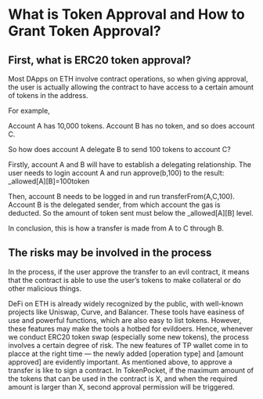 # What is Token Approval and How to Grant Token Approval?

## **First, what is ERC20 token approval?** <a id="43d0"></a>

Most DApps on ETH involve contract operations, so when giving approval, the user is actually allowing the contract to have access to a certain amount of tokens in the address.

For example,

Account A has 10,000 tokens. Account B has no token, and so does account C.

So how does account A delegate B to send 100 tokens to account C?

Firstly, account A and B will have to establish a delegating relationship. The user needs to login account A and run approve\(b,100\) to the result: \_allowed\[A\]\[B\]=100token

Then, account B needs to be logged in and run transferFrom\(A,C,100\). Account B is the delegated sender, from which account the gas is deducted. So the amount of token sent must below the \_allowed\[A\]\[B\] level.

In conclusion, this is how a transfer is made from A to C through B.

## The risks may be involved in the process <a id="fcf9"></a>

In the process, if the user approve the transfer to an evil contract, it means that the contract is able to use the user’s tokens to make collateral or do other malicious things.

DeFi on ETH is already widely recognized by the public, with well-known projects like Uniswap, Curve, and Balancer. These tools have easiness of use and powerful functions, which are also easy to list tokens. However, these features may make the tools a hotbed for evildoers. Hence, whenever we conduct ERC20 token swap \(especially some new tokens\), the process involves a certain degree of risk. The new features of TP wallet come in to placce at the right time — the newly added \[operation type\] and \[amount approved\] are evidently important. As mentioned above, to approve a transfer is like to sign a contract. In TokenPocket, if the maximum amount of the tokens that can be used in the contract is X, and when the required amount is larger than X, second approval permission will be triggered.

